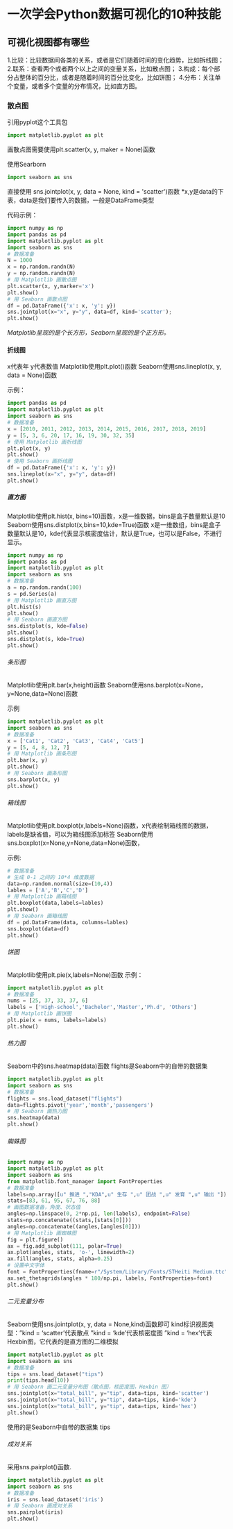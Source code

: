# 一次学会Python数据可视化的10种技能

## 可视化视图都有哪些

1.比较：比较数据间各类的关系，或者是它们随着时间的变化趋势，比如拆线图；
2.联系：查看两个或者两个以上之间的变量关系，比如散点图；
3.构成：每个部分占整体的百分比，或者是随着时间的百分比变化，比如饼图；
4.分布：关注单个变量，或者多个变量的分布情况，比如直方图。


### 散点图

引用pyplot这个工具包

```python
import matplotlib.pyplot as plt

```

画散点图需要使用plt.scatter(x, y, maker = None)函数

使用Searborn
```python
import seaborn as sns
```
直接使用 sns.jointplot(x, y, data = None, kind = 'scatter')函数
*x,y是data的下表，data是我们要传入的数据，一般是DataFrame类型

代码示例：
```python
import numpy as np
import pandas as pd
import matplotlib.pyplot as plt
import seaborn as sns
# 数据准备
N = 1000
x = np.random.randn(N)
y = np.random.randn(N)
# 用 Matplotlib 画散点图
plt.scatter(x, y,marker='x')
plt.show()
# 用 Seaborn 画散点图
df = pd.DataFrame({'x': x, 'y': y})
sns.jointplot(x="x", y="y", data=df, kind='scatter');
plt.show()
```
*Matplotlib呈现的是个长方形，Seaborn呈现的是个正方形。*

#### 折线图

x代表年
y代表数值
Matplotlib使用plt.plot()函数
Seaborn使用sns.lineplot(x, y, data = None)函数

示例：
```python
import pandas as pd
import matplotlib.pyplot as plt
import seaborn as sns
# 数据准备
x = [2010, 2011, 2012, 2013, 2014, 2015, 2016, 2017, 2018, 2019]
y = [5, 3, 6, 20, 17, 16, 19, 30, 32, 35]
# 使用 Matplotlib 画折线图
plt.plot(x, y)
plt.show()
# 使用 Seaborn 画折线图
df = pd.DataFrame({'x': x, 'y': y})
sns.lineplot(x="x", y="y", data=df)
plt.show()
```

##### 直方图

Matplotlib使用plt.hist(x, bins=10)函数，x是一维数据，bins是盒子数量默认是10
Seaborn使用sns.distplot(x,bins=10,kde=True)函数
x是一维数组，bins是盒子数量默认是10，kde代表显示核密度估计，默认是True，也可以是False，不进行显示。

```python
import numpy as np
import pandas as pd
import matplotlib.pyplot as plt
import seaborn as sns
# 数据准备
a = np.random.randn(100)
s = pd.Series(a) 
# 用 Matplotlib 画直方图
plt.hist(s)
plt.show()
# 用 Seaborn 画直方图
sns.distplot(s, kde=False)
plt.show()
sns.distplot(s, kde=True)
plt.show()
```

###### 条形图

Matplotlib使用plt.bar(x,height)函数
Seaborn使用sns.barplot(x=None，y=None,data=None)函数

示例
```python
import matplotlib.pyplot as plt
import seaborn as sns
# 数据准备
x = ['Cat1', 'Cat2', 'Cat3', 'Cat4', 'Cat5']
y = [5, 4, 8, 12, 7]
# 用 Matplotlib 画条形图
plt.bar(x, y)
plt.show()
# 用 Seaborn 画条形图
sns.barplot(x, y)
plt.show()
```
###### 箱线图

Matplotlib使用plt.boxplot(x,labels=None)函数，x代表绘制箱线图的数据，labels是缺省值，可以为箱线图添加标签
Seaborn使用sns.boxplot(x=None,y=None,data=None)函数，

示例:
```python
# 数据准备
# 生成 0-1 之间的 10*4 维度数据
data=np.random.normal(size=(10,4)) 
lables = ['A','B','C','D']
# 用 Matplotlib 画箱线图
plt.boxplot(data,labels=lables)
plt.show()
# 用 Seaborn 画箱线图
df = pd.DataFrame(data, columns=lables)
sns.boxplot(data=df)
plt.show()
```

###### 饼图

Matplotlib使用plt.pie(x,labels=None)函数
示例：
```python
import matplotlib.pyplot as plt
# 数据准备
nums = [25, 37, 33, 37, 6]
labels = ['High-school','Bachelor','Master','Ph.d', 'Others']
# 用 Matplotlib 画饼图
plt.pie(x = nums, labels=labels)
plt.show()
```

###### 热力图

Seaborn中的sns.heatmap(data)函数
flights是Seaborn中的自带的数据集
```python
import matplotlib.pyplot as plt
import seaborn as sns
# 数据准备
flights = sns.load_dataset("flights")
data=flights.pivot('year','month','passengers')
# 用 Seaborn 画热力图
sns.heatmap(data)
plt.show()
```

###### 蜘蛛图

```python
import numpy as np
import matplotlib.pyplot as plt
import seaborn as sns
from matplotlib.font_manager import FontProperties
# 数据准备
labels=np.array([u" 推进 ","KDA",u" 生存 ",u" 团战 ",u" 发育 ",u" 输出 "])
stats=[83, 61, 95, 67, 76, 88]
# 画图数据准备，角度、状态值
angles=np.linspace(0, 2*np.pi, len(labels), endpoint=False)
stats=np.concatenate((stats,[stats[0]]))
angles=np.concatenate((angles,[angles[0]]))
# 用 Matplotlib 画蜘蛛图
fig = plt.figure()
ax = fig.add_subplot(111, polar=True)
ax.plot(angles, stats, 'o-', linewidth=2)
ax.fill(angles, stats, alpha=0.25)
# 设置中文字体
font = FontProperties(fname=r"/System/Library/Fonts/STHeiti Medium.ttc", size=14)
ax.set_thetagrids(angles * 180/np.pi, labels, FontProperties=font)
plt.show()
```

###### 二元变量分布

Seaborn使用sns.jointplot(x, y, data = None,kind)函数即可
kind标识视图类型：”kind = ‘scatter’代表散点
”kind = ‘kde’代表核密度图
”kind = ‘hex’代表Hexbin图，它代表的是直方图的二维模拟

```python
import matplotlib.pyplot as plt
import seaborn as sns
# 数据准备
tips = sns.load_dataset("tips")
print(tips.head(10))
# 用 Seaborn 画二元变量分布图（散点图，核密度图，Hexbin 图）
sns.jointplot(x="total_bill", y="tip", data=tips, kind='scatter')
sns.jointplot(x="total_bill", y="tip", data=tips, kind='kde')
sns.jointplot(x="total_bill", y="tip", data=tips, kind='hex')
plt.show()

```

使用的是Seaborn中自带的数据集 tips

###### 成对关系

采用sns.pairplot()函数.
```python
import matplotlib.pyplot as plt
import seaborn as sns
# 数据准备
iris = sns.load_dataset('iris')
# 用 Seaborn 画成对关系
sns.pairplot(iris)
plt.show()
```
